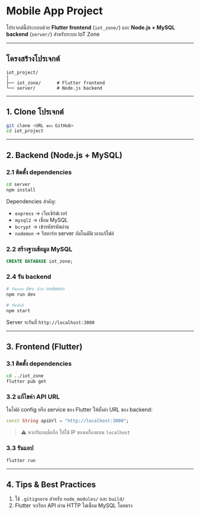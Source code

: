 # Mobile App Project

โปรเจกต์นี้ประกอบด้วย **Flutter frontend** (`iot_zone/`) และ **Node.js + MySQL backend** (`server/`) สำหรับระบบ IoT Zone

---

## โครงสร้างโปรเจกต์

```
iot_project/
│
├── iot_zone/      # Flutter frontend
└── server/        # Node.js backend
```

---

## 1. Clone โปรเจกต์

```bash
git clone <URL ของ GitHub>
cd iot_project
```

---

## 2. Backend (Node.js + MySQL)

### 2.1 ติดตั้ง dependencies
```bash
cd server
npm install
```

Dependencies สำคัญ:
- `express` → เว็บเซิร์ฟเวอร์
- `mysql2` → เชื่อม MySQL
- `bcrypt` → เข้ารหัสรหัสผ่าน
- `nodemon` → รีสตาร์ท server อัตโนมัติเวลาแก้ไฟล์



### 2.2 สร้างฐานข้อมูล MySQL
```sql
CREATE DATABASE iot_zone;
```

### 2.4 รัน backend
```bash
# รันแบบ dev ด้วย nodemon
npm run dev

# รันปกติ
npm start
```

Server จะรันที่ `http://localhost:3000`

---

## 3. Frontend (Flutter)

### 3.1 ติดตั้ง dependencies
```bash
cd ../iot_zone
flutter pub get
```

### 3.2 แก้ไขค่า API URL
ในไฟล์ config หรือ service ของ Flutter ให้ตั้งค่า URL ของ backend:
```dart
const String apiUrl = "http://localhost:3000";
```
> ⚠ หากรันบนมือถือ ให้ใช้ IP ของเครื่องแทน `localhost`

### 3.3 รันแอป
```bash
flutter run
```

---

## 4. Tips & Best Practices

1. ใช้ `.gitignore` สำหรับ `node_modules/` และ `build/` 
2. Flutter จะเรียก API ผ่าน HTTP ไม่เชื่อม MySQL โดยตรง